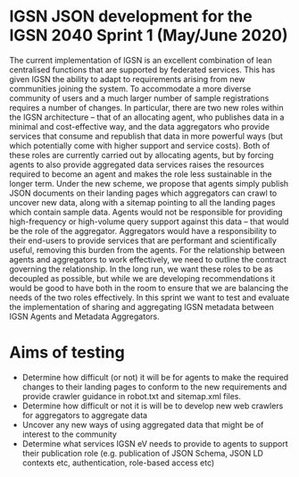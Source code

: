 # IGSN JSON development for the IGSN 2040 Sprint 1 (May/June 2020)
The current implementation of IGSN is an excellent combination of lean centralised functions that are supported by federated services. This has given IGSN the ability to adapt to requirements arising from new communities joining the system. To accommodate a more diverse community of users and a much larger number of sample registrations requires a number of changes.
In particular, there are two new roles within the IGSN architecture – that of an allocating agent, who publishes data in a minimal and cost-effective way, and the data aggregators who provide services that consume and republish that data in more powerful ways (but which potentially come with higher support and service costs). Both of these roles are currently carried out by allocating agents, but by forcing agents to also provide aggregated data services raises the resources required to become an agent and makes the role less sustainable in the longer term.
Under the new scheme, we propose that agents simply publish JSON documents on their landing pages which aggregators can crawl to uncover new data, along with a sitemap pointing to all the landing pages which contain sample data. Agents would not be responsible for providing high-frequency or high-volume query support against this data – that would be the role of the aggregator. Aggregators would have a responsibility to their end-users to provide services that are performant and scientifically useful, removing this burden from the agents.
For the relationship between agents and aggregators to work effectively, we need to outline the contract governing the relationship. In the long run, we want these roles to be as decoupled as possible, but while we are developing recommendations it would be good to have both in the room to ensure that we are balancing the needs of the two roles effectively.
In this sprint we want to test and evaluate the implementation of sharing and aggregating IGSN metadata between IGSN Agents and Metadata Aggregators.
# Aims of testing
* Determine how difficult (or not) it will be for agents to make the required changes to their landing pages to conform to the new requirements and provide crawler guidance in robot.txt and sitemap.xml files.
* Determine how difficult or not it is will be to develop new web crawlers for aggregators to aggregate data
* Uncover any new ways of using aggregated data that might be of interest to the community
* Determine what services IGSN eV needs to provide to agents to support their publication role (e.g. publication of JSON Schema, JSON LD contexts etc, authentication, role-based access etc)
